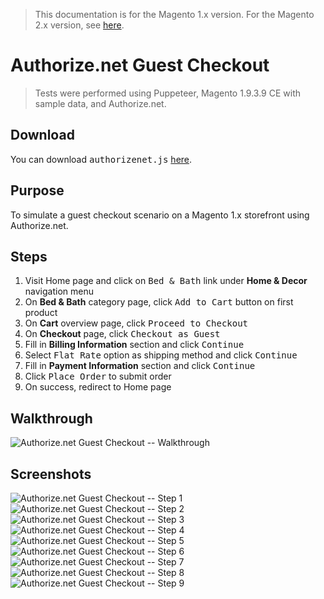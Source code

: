 <blockquote class="important">
This documentation is for the Magento 1.x version. For the Magento 2.x version, see <a href="https://nickolasburr.github.io/magento/extensions/2.x/testlivecheckout/latest">here</a>.
</blockquote>

# Authorize.net Guest Checkout

<blockquote class="notice">Tests were performed using Puppeteer, Magento 1.9.3.9 CE with sample data, and Authorize.net.</blockquote>

## Download

You can download <tt>authorizenet.js</tt> [here](https://nickolasburr.github.io/magento/extensions/1.x/testlivecheckout/1.1.0/puppeteer/src/guest-checkout/authorizenet.js).

## Purpose

To simulate a guest checkout scenario on a Magento 1.x storefront using Authorize.net.

## Steps

1. Visit Home page and click on <tt>Bed & Bath</tt> link under __Home & Decor__ navigation menu
2. On __Bed & Bath__ category page, click <tt>Add to Cart</tt> button on first product
3. On __Cart__ overview page, click <tt>Proceed to Checkout</tt>
4. On __Checkout__ page, click <tt>Checkout as Guest</tt>
5. Fill in __Billing Information__ section and click <tt>Continue</tt>
6. Select <tt>Flat Rate</tt> option as shipping method and click <tt>Continue</tt>
7. Fill in __Payment Information__ section and click <tt>Continue</tt>
8. Click <tt>Place Order</tt> to submit order
9. On success, redirect to Home page

## Walkthrough

![Authorize.net Guest Checkout -- Walkthrough](https://nickolasburr.github.io/magento/extensions/1.x/testlivecheckout/1.1.0/puppeteer/img/guest-checkout/authorizenet/walkthrough.gif)

## Screenshots

![Authorize.net Guest Checkout -- Step 1](https://nickolasburr.github.io/magento/extensions/1.x/testlivecheckout/1.1.0/puppeteer/img/guest-checkout/authorizenet/step-01.png)
![Authorize.net Guest Checkout -- Step 2](https://nickolasburr.github.io/magento/extensions/1.x/testlivecheckout/1.1.0/puppeteer/img/guest-checkout/authorizenet/step-02.png)
![Authorize.net Guest Checkout -- Step 3](https://nickolasburr.github.io/magento/extensions/1.x/testlivecheckout/1.1.0/puppeteer/img/guest-checkout/authorizenet/step-03.png)
![Authorize.net Guest Checkout -- Step 4](https://nickolasburr.github.io/magento/extensions/1.x/testlivecheckout/1.1.0/puppeteer/img/guest-checkout/authorizenet/step-04.png)
![Authorize.net Guest Checkout -- Step 5](https://nickolasburr.github.io/magento/extensions/1.x/testlivecheckout/1.1.0/puppeteer/img/guest-checkout/authorizenet/step-05.png)
![Authorize.net Guest Checkout -- Step 6](https://nickolasburr.github.io/magento/extensions/1.x/testlivecheckout/1.1.0/puppeteer/img/guest-checkout/authorizenet/step-06.png)
![Authorize.net Guest Checkout -- Step 7](https://nickolasburr.github.io/magento/extensions/1.x/testlivecheckout/1.1.0/puppeteer/img/guest-checkout/authorizenet/step-07.png)
![Authorize.net Guest Checkout -- Step 8](https://nickolasburr.github.io/magento/extensions/1.x/testlivecheckout/1.1.0/puppeteer/img/guest-checkout/authorizenet/step-08.png)
![Authorize.net Guest Checkout -- Step 9](https://nickolasburr.github.io/magento/extensions/1.x/testlivecheckout/1.1.0/puppeteer/img/guest-checkout/authorizenet/step-09.png)
